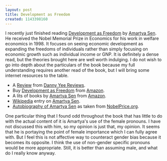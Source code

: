 ```yaml
---
layout: post
title: Development as Freedom
created: 1143398160
---
```


I recently just finished reading [Development as Freedom](http://www.amazon.com/gp/product/0385720270/ref=sib_rdr_dp/002-2246695-8669623?%5Fencoding=UTF8&me=ATVPDKIKX0DER&no=283155&st=books&n=283155 "Amazon: Development as Freedom") by [Amartya Sen](http://www.amazon.com/exec/obidos/search-handle-url/index=books&field-author-exact=Amartya%20Sen&rank=-relevance%2C%2Bavailability%2C-daterank/002-2246695-8669623 "Amartya Sen"). He received the Nobel Memorial Prize in Economics for his work in welfare economics in 1998. It focuses on seeing economic development as expanding the freedoms of individuals rather than simply focusing on economic growth such as individual income or GNP. It is definitely a dense read, but the theories brought here are well worth indulging. I do not wish to go into depth about the particulars of the book because my full understanding requires another read of the book, but I will bring some internet resources to the table.

- A [Review](http://dannyreviews.com/h/Development_Freedom.html "Danny Review") from [Danny Yee Reviews](http://dannyreviews.com/ "Danny Yee Reviews").
- Buy [Development as Freedom](http://www.amazon.com/gp/product/0385720270/ref=sib_rdr_dp/002-2246695-8669623?%5Fencoding=UTF8&me=ATVPDKIKX0DER&no=283155&st=books&n=283155 "Amazon: Development as Freedom") from [Amazon](http://www.amazon.com "Amazon").
- A lits of books by [Amartya Sen](http://www.amazon.com/exec/obidos/search-handle-url/index=books&field-author-exact=Amartya%20Sen&rank=-relevance%2C%2Bavailability%2C-daterank/002-2246695-8669623 "Amartya Sen") from [Amazon](http://www.amazon.com "Amazon").
- [Wikipedia](http://www.wikipedia.org "Wikipedia") entry on [Amartya Sen](http://en.wikipedia.org/wiki/Amartya_Sen "Amartya Sen").
- [Autobiography of Amartya Sen](http://nobelprize.org/economics/laureates/1998/sen-autobio.html "Autobiography of Amartya Sen") as taken from [NobelPrice.org](http://nobelprize.org/ "NobelPrice.org").

One particular thing that I found odd throughout the book that has little to do with the actual content of it is Amartya's use of the female pronouns. I have not discussed this with him, so my opinion is just that, my opinion. It seems that he is portaying the point of female importance which I can fully agree with. But I feel this is not affective way to counteract gender bias because it becomes its opposite. I think the use of non-gender specific pronouns would be more appropriate. Still, it is better than assuming male, and what do I really know anyway.


